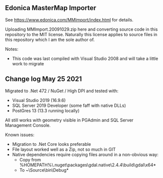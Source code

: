 ## Edonica MasterMap Importer

See https://www.edonica.com/MMImport/index.html for details.

Uploading MMImport.20091029.zip here and converting source code in this repository to the MIT license.  Naturally this license applies to source files in this repository which I am the sole author of.

Notes:
- This code was last compiled with Visual Studio 2008 and will take a little work to migrate

## Change log May 25 2021

Migrated to .Net 472 / NuGet / High DPI and tested with:
- Visual Studio 2019 (16.9.6)
- SQL Server 2019 Developer (some faff with native DLLs)
- PostGres 13 (13.3 running locally)

All still works with geometry visible in PGAdmin and SQL Server Management Console.

Known issues:
- Migration to .Net Core looks preferable
- File layout worked well as a Zip, not so much in GIT
- Native dependencies require copying files around in a non-obvious way:
  - Copy from %HOMEPATH%\\.nuget\packages\gdal.native\2.4.4\build\gdal\x64\*
  - To ~\Source\bin\Debug\*
